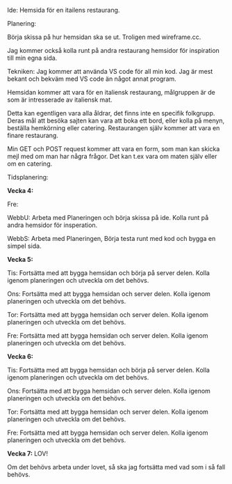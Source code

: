 Ide: Hemsida för en itailens restaurang. 

Planering:

Börja skissa på hur hemsidan ska se ut. Troligen med wireframe.cc.

Jag kommer också kolla runt på andra restaurang hemsidor för inspiration till min egna sida.

Tekniken: Jag kommer att använda VS code för all min kod. Jag är mest bekant och bekväm med VS code än något annat program.

Hemsidan kommer att vara för en italiensk restaurang, målgruppen är de som är intresserade av italiensk mat. 

Detta kan egentligen vara alla åldrar, det finns inte en specifik folkgrupp. Deras mål att besöka sajten kan vara att boka ett bord, eller kolla på menyn, beställa hemkörning eller catering. Restaurangen själv kommer att vara en finare restaurang.

Min GET och POST request kommer att vara en form, som man kan skicka mejl med om man har några frågor. Det kan t.ex vara om maten själv eller om en catering.



Tidsplanering:

**Vecka 4:**

Fre:

WebbU:
Arbeta med Planeringen och börja skissa på ide. Kolla runt på andra hemsidor för insperation.

WebbS:
Arbeta med Planeringen, Börja testa runt med kod och bygga en simpel sida.

**Vecka 5:**

Tis:
Fortsätta med att bygga hemsidan och börja på server delen. Kolla igenom planeringen och utveckla om det behövs.

Ons:
Fortsätta med att bygga hemsidan och server delen. Kolla igenom planeringen och utveckla om det behövs.

Tor:
Fortsätta med att bygga hemsidan och server delen. Kolla igenom planeringen och utveckla om det behövs.

Fre:
Fortsätta med att bygga hemsidan och server delen. Kolla igenom planeringen och utveckla om det behövs.

**Vecka 6:**

Tis:
Fortsätta med att bygga hemsidan och börja på server delen. Kolla igenom planeringen och utveckla om det behövs.

Ons:
Fortsätta med att bygga hemsidan och server delen. Kolla igenom planeringen och utveckla om det behövs.

Tor:
Fortsätta med att bygga hemsidan och server delen. Kolla igenom planeringen och utveckla om det behövs.

Fre:
Fortsätta med att bygga hemsidan och server delen. Kolla igenom planeringen och utveckla om det behövs.

**Vecka 7:**
LOV!

Om det behövs arbeta under lovet, så ska jag fortsätta med vad som i så fall behövs.
